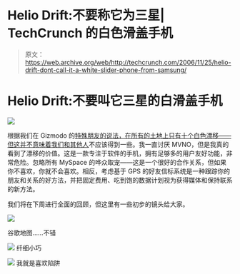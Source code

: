 # Helio Drift:不要称它为三星| TechCrunch 的白色滑盖手机

> 原文：<https://web.archive.org/web/http://techcrunch.com/2006/11/25/helio-drift-dont-call-it-a-white-slider-phone-from-samsung/>

# Helio Drift:不要叫它三星的白滑盖手机

![](img/9ac69fc806f3772d62bfd8c899d13def.png)

根据我们在 Gizmodo 的[特殊朋友的说法，在所有的土地上只有十个白色漂移——但这并不意味着我们和](https://web.archive.org/web/20130627213418/http://www.gizmodo.com/gadgets/cellphones/exclusive-white-helio-drift-gallery-217041.php)[其他人](https://web.archive.org/web/20130627213418/http://www.slashphone.com/119/5918.html)不应该得到一些。我一直讨厌 MVNO，但是我真的看到了漂移的价值。这是一款专注于软件的手机，拥有足够多的用户友好功能，非常危险。忽略所有 MySpace 的哗众取宠——这是一个很好的合作关系，但如果你不喜欢，你就不会喜欢。相反，考虑基于 GPS 的好友信标系统是一种跟踪你的朋友和关系的好方法，并把固定费用、吃到饱的数据计划视为获得媒体和保持联系的新方法。

我们将在下周进行全面的回顾，但这里有一些初步的镜头给大家。

![](img/d374071e5380b29d0e5d16d417877d40.png)

谷歌地图……不错

![](img/615d0d253f52eb7d4f9edd2c95a334f3.png)
纤细小巧

![](img/9ac69fc806f3772d62bfd8c899d13def.png)
我就是喜欢陷阱